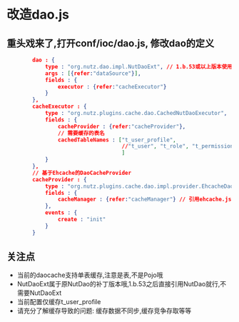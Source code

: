 # 改造dao.js

重头戏来了,打开conf/ioc/dao.js, 修改dao的定义
---

```json
		dao : {
			type : "org.nutz.dao.impl.NutDaoExt", // 1.b.53或以上版本使用原版NutDao.
			args : [{refer:"dataSource"}],
			fields : {
				executor : {refer:"cacheExecutor"}
			}
		},
		cacheExecutor : {
			type : "org.nutz.plugins.cache.dao.CachedNutDaoExecutor",
			fields : {
				cacheProvider : {refer:"cacheProvider"},
                // 需要缓存的表名
				cachedTableNames : ["t_user_profile",
				                    //"t_user", "t_role", "t_permission", "t_role_permission"
				                    ]
			}
		},
		// 基于Ehcache的DaoCacheProvider
		cacheProvider : {
			type : "org.nutz.plugins.cache.dao.impl.provider.EhcacheDaoCacheProvider",
			fields : {
				cacheManager : {refer:"cacheManager"} // 引用ehcache.js中定义的CacheManager
			},
			events : {
				create : "init"
			}
		}
```

关注点
------------------

* 当前的daocache支持单表缓存,注意是表,不是Pojo哦
* NutDaoExt属于原NutDao的补丁版本哦,1.b.53之后直接引用NutDao就行,不需要NutDaoExt
* 当前配置仅缓存t_user_profile
* 请充分了解缓存导致的问题: 缓存数据不同步,缓存竞争存取等等
